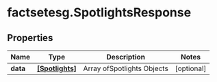 # factsetesg.SpotlightsResponse

## Properties

Name | Type | Description | Notes
------------ | ------------- | ------------- | -------------
**data** | [**[Spotlights]**](Spotlights.md) | Array ofSpotlights Objects | [optional] 


